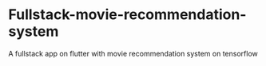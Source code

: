 # Fullstack-movie-recommendation-system
A fullstack app on flutter with movie recommendation system  on tensorflow
